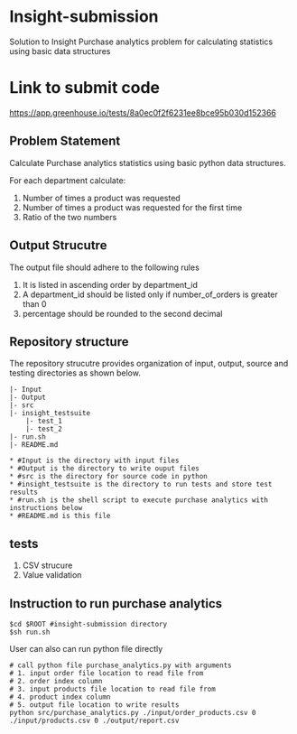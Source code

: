 # Insight-submission
 Solution to Insight Purchase analytics problem for calculating statistics using basic data structures

# Link to submit code
https://app.greenhouse.io/tests/8a0ec0f2f6231ee8bce95b030d152366

## Problem Statement
Calculate Purchase analytics statistics using basic python data structures.

For each department calculate:

1. Number of times a product was requested
2. Number of times a product was requested for the first time
3. Ratio of the two numbers

## Output Strucutre
The output file should adhere to the following rules

1. It is listed in ascending order by department_id
2. A department_id should be listed only if number_of_orders is greater than 0
3. percentage should be rounded to the second decimal

## Repository structure
The repository strucutre provides organization of input, output, source and testing directories as shown below.

	|- Input 
	|- Output
	|- src
	|- insight_testsuite
		|- test_1
		|- test_2
	|- run.sh
	|- README.md

	* #Input is the directory with input files
	* #Output is the directory to write ouput files
	* #src is the directory for source code in python
	* #insight_testsuite is the directory to run tests and store test results
	* #run.sh is the shell script to execute purchase analytics with instructions below
	* #README.md is this file 

## tests
1. CSV strucure
2. Value validation

## Instruction to run purchase analytics

```
$cd $ROOT #insight-submission directory
$sh run.sh
```

User can also can run python file directly

```
# call python file purchase_analytics.py with arguments
# 1. input order file location to read file from
# 2. order index column
# 3. input products file location to read file from
# 4. product index column
# 5. output file location to write results
python src/purchase_analytics.py ./input/order_products.csv 0 ./input/products.csv 0 ./output/report.csv
```


